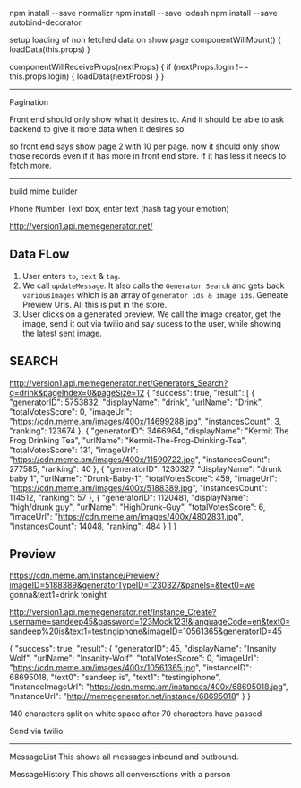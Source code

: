 npm install --save normalizr
npm install --save lodash
npm install --save autobind-decorator

setup loading of non fetched data on show page
componentWillMount() {
 loadData(this.props)
}

componentWillReceiveProps(nextProps) {
  if (nextProps.login !== this.props.login) {
    loadData(nextProps)
  }
}

- - - - - - - - - - - - - - - - - - - - - - - - - - - - - - - - - - - -
Pagination

Front end should only show what it desires to.
And it should be able to ask backend to give it more data when it desires so.

so front end says show page 2 with 10 per page.
now it should only show those records even if it has more in front end store.
if it has less it needs to fetch more.
- - - - - - - - - - - - - - - - - - - - - - - - - - - - - - - - - - - -

build mime builder

Phone Number
Text box, enter text (hash tag your emotion)

http://version1.api.memegenerator.net/


## Data FLow
1. User enters `to`, `text` & `tag`.
2. We call `updateMessage`. It also calls the `Generator Search` and gets back `variousImages` which is an array of `generator ids & image ids`. Geneate Preview Urls. All this is put in the store.
3. User clicks on a generated preview. We call the image creator, get the image, send it out via twilio and say sucess to the user, while showing the latest sent image.


## SEARCH
http://version1.api.memegenerator.net/Generators_Search?q=drink&pageIndex=0&pageSize=12
{
  "success": true,
  "result": [
    {
    "generatorID": 5753832,
    "displayName": "drink",
    "urlName": "Drink",
    "totalVotesScore": 0,
    "imageUrl": "https://cdn.meme.am/images/400x/14699288.jpg",
    "instancesCount": 3,
    "ranking": 123674
    },
    {
    "generatorID": 3466964,
    "displayName": "Kermit The Frog Drinking Tea",
    "urlName": "Kermit-The-Frog-Drinking-Tea",
    "totalVotesScore": 131,
    "imageUrl": "https://cdn.meme.am/images/400x/11590722.jpg",
    "instancesCount": 277585,
    "ranking": 40
    },
    {
    "generatorID": 1230327,
    "displayName": "drunk baby 1",
    "urlName": "Drunk-Baby-1",
    "totalVotesScore": 459,
    "imageUrl": "https://cdn.meme.am/images/400x/5188389.jpg",
    "instancesCount": 114512,
    "ranking": 57
    },
    {
    "generatorID": 1120481,
    "displayName": "high/drunk guy",
    "urlName": "HighDrunk-Guy",
    "totalVotesScore": 6,
    "imageUrl": "https://cdn.meme.am/images/400x/4802831.jpg",
    "instancesCount": 14048,
    "ranking": 484
    }
  ]
}

## Preview

https://cdn.meme.am/Instance/Preview?imageID=5188389&generatorTypeID=1230327&panels=&text0=we gonna&text1=drink tonight


http://version1.api.memegenerator.net/Instance_Create?username=sandeep45&password=123Mock123!&languageCode=en&text0=sandeep%20is&text1=testingiphone&imageID=10561365&generatorID=45

{
  "success": true,
  "result": {
    "generatorID": 45,
    "displayName": "Insanity Wolf",
    "urlName": "Insanity-Wolf",
    "totalVotesScore": 0,
    "imageUrl": "https://cdn.meme.am/images/400x/10561365.jpg",
    "instanceID": 68695018,
    "text0": "sandeep is",
    "text1": "testingiphone",
    "instanceImageUrl": "https://cdn.meme.am/instances/400x/68695018.jpg",
    "instanceUrl": "http://memegenerator.net/instance/68695018"
  }
}



140 characters
split on white space after 70 characters have passed


Send via twilio

- - - - - - - - - - - - - - - - - - - - - - - - - - - - - - - - - - - -


MessageList
This shows all messages inbound and outbound.

MessageHistory
This shows all conversations with a person
